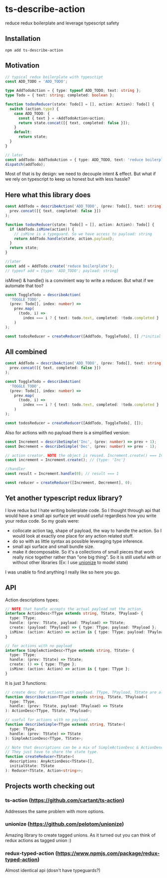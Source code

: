 # ts-describe-action

reduce redux boilerplate and leverage typescript safety

## Installation

```
npm add ts-describe-action
```

## Motivation

```typescript
// typical redux boilerplate with typesctipt
const ADD_TODO = 'ADD_TODO';

type AddTodoAction = { type: typeof ADD_TODO; text: string };
type Todo = { text: string; completed: boolean };

function todosReducer(state: Todo[] = [], action: Action): Todo[] {
  switch (action.type) {
    case ADD_TODO: {
      const { text } = <AddTodoAction>action;
      return state.concat([{ text, completed: false }]);
    }
    default:
      return state;
  }
}

// later
const addTodo: AddTodoAction = { type: ADD_TODO, text: 'reduce boilerplate' };
dispatch(addTodo);
```

Most of that is by design: we need to decouple intent & effect. But what if we rely on typescript to keep us honest but with less hassle?

## Here what this library does

```typescript
const AddTodo = describeAction('ADD_TODO', (prev: Todo[], text: string) =>
  prev.concat([{ text, completed: false }])
);

function todosReducer(state: Todo[] = [], action: Action): Todo[] {
  if (AddTodo.isMine(action)) {
    // isMine is a typeguard. So we have access to payload: string
    return AddTodo.handle(state, action.payload);
  }
  return state;
}

//later
const add = AddTodo.create('reduce boilerplate');
// typeof add = {type: 'ADD_TODO'; payload: string}
```

isMine() & handle() is a convinient way to write a reducer. But what if we automate that too?

```typescript
const ToggleTodo = describeAction(
  'TOGGLE_TODO',
  (prev: Todo[], index: number) =>
    prev.map(
      (todo, i) =>
        index === i ? { text: todo.text, completed: !todo.completed } : todo
    )
);

const todosReducer = createReducer([AddTodo, ToggleTodo], [] /*initial state*/);
```

## All combined

```typescript
const AddTodo = describeAction('ADD_TODO', (prev: Todo[], text: string) =>
  prev.concat([{ text, completed: false }])
);

const ToggleTodo = describeAction(
  'TOGGLE_TODO',
  (prev: Todo[], index: number) =>
    prev.map(
      (todo, i) =>
        index === i ? { text: todo.text, completed: !todo.completed } : todo
    )
);

const todosReducer = createReducer([AddTodo, ToggleTodo], []);
```

Also for actions with no payload there is a simplified version:

```typescript
const Increment = describeSimple('Inc', (prev: number) => prev + 1);
const Decrement = describeSimple('Dec', (prev: number) => prev - 1);

// action creator. NOTE the object is reused. Increment.create() === Increment.create()
const increment = Increment.create(); // {type: 'Inc'}

//handler
const result = Increment.handle(0); // result === 1

const reducer = createReducer([Increment, Decrement], 0);
```

## Yet another typescript redux library?

I love redux but I hate writing boilerplate code. So I thought through api that would have a small api surface yet would useful regardless how you write your redux code. So my goals were:

* collocate action tag, shape of payload, the way to handle the action. So I would look at exactly one place for any action related stuff.
* do so with as little syntax as possible leveraging type inference.
* small api surface and small bundle size.
* make it decomposable. So it's a collections of small pieces that work really nice together rather than "one big thing". So it is still useful with or without other libraries (Ex: I use [unionize](https://github.com/pelotom/unionize) to model state)

I was unable to find anything I really like so here you go.

## API

Action descriptions types:

```typescript
// NOTE that handle accepts the actual payload not the action.
interface ActionDesc<TType extends string, TState, TPayload> {
  type: TType;
  handle: (prev: TState, payload: TPayload) => TState;
  create: (payload: TPayload) => { type: TType; payload: TPayload };
  isMine: (action: Action) => action is { type: TType; payload: TPayload };
}

// for actions with no payload
interface SimpleActionDesc<TType extends string, TState> {
  type: TType;
  handle: (prev: TState) => TState;
  create: () => { type: TType };
  isMine: (action: Action) => action is { type: TType };
}
```

It is just 3 functions:

```typescript
// create desc for actions with payload. TType, TPayload, TState are all infered.
function describeAction<TType extends string, TState, TPayload>(
  type: TType,
  handle: (prev: TState, payload: TPayload) => TState
): ActionDesc<TType, TState, TPayload>;

// useful for actions with no payload.
function describeSimple<TType extends string, TState>(
  type: TType,
  handle: (prev: TState) => TState
): SimpleActionDesc<TType, TState>;

// Note that descriptions can be a mix of SimpleActionDesc & ActionDesc
// They just have to share the state type.
function createReducer<TState>(
  descriptions: AnyActionDesc<TState>[],
  initialState: TState
): Reducer<TState, Action<string>>;
```

## Projects worth checking out

### ts-action (https://github.com/cartant/ts-action)

Addresses the same problem with more options.

### unionize (https://github.com/pelotom/unionize)

Amazing library to create tagged unions. As it turned out you can think of redux actions as tagged union :)

### redux-typed-action (https://www.npmjs.com/package/redux-typed-action)

Almost identical api (dosn't have typeguards?)
